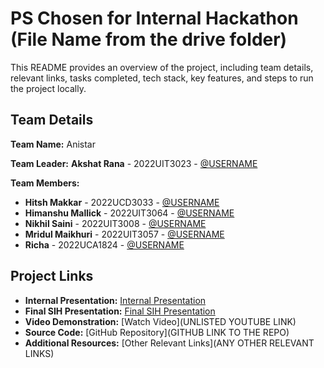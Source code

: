 # PS Chosen for Internal Hackathon (File Name from the drive folder)

This README provides an overview of the project, including team details, relevant links, tasks completed, tech stack, key features, and steps to run the project locally.

## Team Details

**Team Name:** Anistar

**Team Leader:** **Akshat Rana** - 2022UIT3023 - [@USERNAME](https://github.com/USERNAME)

**Team Members:**
- **Hitsh Makkar** - 2022UCD3033 - [@USERNAME](https://github.com/hiteshmk05)
- **Himanshu Mallick** - 2022UIT3064 - [@USERNAME](https://github.com/himanshumallickgit)
- **Nikhil Saini** - 2022UIT3008 - [@USERNAME](https://github.com/nikhilpro425)
- **Mridul Maikhuri** - 2022UIT3057 - [@USERNAME](https://github.com/mridulmaikhuri)
- **Richa** - 2022UCA1824 - [@USERNAME](https://github.com/USERNAME)

## Project Links

- **Internal Presentation:** [Internal Presentation](https://github.com/mridulmaikhuri/sih/blob/main/files/internal.pdf)
- **Final SIH Presentation:** [Final SIH Presentation](https://github.com/mridulmaikhuri/sih/blob/main/files/external%20.pdf)
- **Video Demonstration:** [Watch Video](UNLISTED YOUTUBE LINK)
- **Source Code:** [GitHub Repository](GITHUB LINK TO THE REPO)
- **Additional Resources:** [Other Relevant Links](ANY OTHER RELEVANT LINKS)
